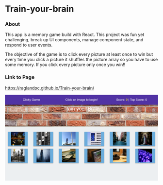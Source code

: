 # Train-your-brain

### About 
This app is a memory game build with React. This project was fun yet challenging, break up UI components, manage component state, and respond to user events.


The objective of the game is to click every picture at least once to win but every time you click a picture it shuffles the picture array so you have to use some memory. If you click every picture only once you win!!


### Link to Page
https://raglandpc.github.io/Train-your-brain/

![Alt Text](https://github.com/RaglandPC/Website-Scraper/blob/master/trainpic.png)
